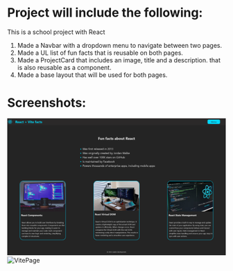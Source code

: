 # Project will include the following:

This is a school project with React

1.  Made a Navbar with a dropdown menu to navigate between two pages.
2.  Made a UL list of fun facts that is reusable on both pages.
3.  Made a ProjectCard that includes an image, title and a description. that is also reusable as a component.
4.  Made a base layout that will be used for both pages.

# Screenshots:

![ReactPage](public/images/Reactpage.png)![VitePage](public/Vitepage.png)
